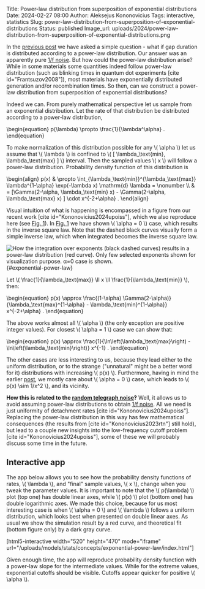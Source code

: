 Title: Power-law distribution from superposition of exponential distributions
Date: 2024-02-27 08:00
Author: Aleksejus Kononovicius
Tags: interactive, statistics
Slug: power-law-distribution-from-superposition-of-exponential-distributions
Status: published
Image_url: uploads/2024/power-law-distribution-from-superposition-of-exponential-distributions.png

In the [previous post]({filename}/articles/2024/power-law-gap-times-rtn.md)
we have asked a simple question - what if gap duration is distributed
according to a power-law distribution. Our answer was an apparently pure
[1/f noise](/tag/1f-noise/). But how could the power-law distribution arise?
While in some materials some quantities indeed follow power-law distribution
(such as blinking times in quantum dot experiments [cite
id="Frantsuzov2008"]), most materials have exponentially distributed
generation and/or recombination times. So then, can we construct a power-law
distribution from superposition of exponential distributions?
<!--more-->

Indeed we can. From purely mathematical perspective let us sample from an
exponential distribution. Let the rate of that distribution be distributed
according to a power-law distribution,

\begin{equation}
p(\lambda) \propto \frac{1}{\lambda^\alpha} .
\end{equation}

To make normalization of this distribution possible for any \\\( \alpha \\\)
let us assume that \\\( \lambda \\\) is confined to \\\( [
\lambda\_\text{min}, \lambda\_\text{max} ] \\\) interval. Then the sampled
values \\\( x \\\) will follow a power-law distribution. Probability density
function of this distribution is

\begin{align}
p(x) & \propto \int\_{\lambda\_\text{min}}^{\lambda\_\text{max}} \lambda^{1-\alpha} \exp(-\lambda x) \mathrm{d} \lambda = \nonumber \\\\
     & = [\Gamma(2-\alpha, \lambda\_\text{min} x) - \Gamma(2-\alpha, \lambda\_\text{max} x) ] \cdot x^{-2+\alpha} .
\end{align}

Visual intuition of what is happening is encompassed in a figure from our
recent work [cite id="Kononovicius2024upoiss"], which we also reproduce here
(see [Fig. 1](#exponential-power-law)). In [Fig. 1](#exponential-power-law)
we have shown \\\( \alpha = 0 \\\) case, which results in the inverse square
law. Note that the dashed black curves visually form a simple inverse law,
which when integrated becomes the inverse square law.

![How the integration over exponents (black dashed curves) results in a
power-law distribution (red curve). Only few selected exponents shown for
visualization purpose. α=0 case is
shown.]({static}/uploads/2024/power-law-distribution-from-superposition-of-exponential-distributions.png
"How the integration over exponents (black dashed curves) results in a
power-law distribution (red curve). Only few selected exponents shown for
visualization purpose. α=0 case is shown."){#exponential-power-law}

Let \\\( \frac{1}{\lambda\_\text{max}} \ll x \ll \frac{1}{\lambda\_\text{min}} \\\), then:

\begin{equation}
p(x) \approx \frac{(1-\alpha) \Gamma(2-\alpha)}{\lambda\_\text{max}^{1-\alpha} - \lambda\_\text{min}^{1-\alpha}} x^{-2+\alpha} .
\end{equation}

The above works almost all \\\( \alpha \\\) (the only exception are positive
integer values). For closest \\\( \alpha = 1 \\\) case we can show that:

\begin{equation}
p(x) \approx \frac{1}{\ln\left(\lambda\_\text{max}\right) - \ln\left(\lambda\_\text{min}\right)} x^{-1} .
\end{equation}

The other cases are less interesting to us, because they lead either to the
uniform distribution, or to the strange ("unnatural" might be a better word
for it) distributions with increasing \\\( p(x) \\\). Furthermore, having in
mind the earlier
[post]({filename}/articles/2024/power-law-gap-times-rtn.md), we mostly care
about \\\( \alpha = 0 \\\) case, which leads to \\\( p(x) \sim 1/x^2 \\\),
and its vicinity.

**How this is related to the [random telegraph
noise](/tag/random-telegraph-noise/)?** Well, it allows us to avoid assuming
power-law distributions to obtain [1/f noise](/tag/1f-noise/). All we need is
just uniformity of detachment rates [cite id="Kononovicius2024upoiss"].
Replacing the power-law distribution in this way has few mathematical
consequences (the results from [cite id="Kononovicius2023rtn"] still hold),
but lead to a couple new insights into the low-frequency cutoff problem
[cite id="Kononovicius2024upoiss"], some of these we will probably discuss
some time in the future.

## Interactive app

The app below allows you to see how the probability density functions of
rates, \\\( \lambda \\\), and "final" sample values, \\\( x \\\), change
when you tweak the parameter values. It is important to note that the \\\(
p(\lambda) \\\) plot (top one) has double linear axes, while \\\( p(x) \\\)
plot (bottom one) has double logarithmic axes. We made this choice, because
for us most interesting case is when \\\( \alpha = 0 \\\) and \\\( \lambda
\\\) follows a uniform distribution, which looks best when presented on
double linear axes. As usual we show the simulation result by a red curve,
and theoretical fit (bottom figure only) by a dark gray curve.

[html5-interactive width="520" height="470" mode="iframe"
url="/uploads/models/stats/concepts/exponential-power-law/index.html"]

Given enough time, the app will reproduce probability density function with
a power-law slope for the intermediate values. While for the extreme values,
exponential cutoffs should be visible. Cutoffs appear quicker for
positive \\\( \alpha \\\).

